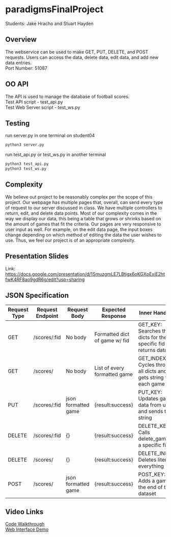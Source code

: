 # paradigmsFinalProject
Students: Jake Hracho and Stuart Hayden

## Overview
The webservice can be used to make GET, PUT, DELETE, and POST requests. Users can access the data, delete data, edit data, and add new data entries.\
Port Number: 51087

## OO API
The API is used to manage the database of football scores.\
Test API script - test_api.py\
Test Web Server script - test_ws.py

## Testing
run server.py in one terminal on student04
```bash
python3 server.py
```
run test_api.py or test_ws.py in another terminal
```bash
python3 test_api.py
python3 test_ws.py
```

## Complexity
We believe out project to be reasonably complex per the scope of this project. Our webpage has multiple pages that, overall, can send every type of request to our server discussed in class. We have multiple controllers to return, edit, and delete data points. Most of our complexity comes in the way we display our data, this being a table that grows or shrinks based on the amount of games that fit the criteria. Our pages are very responsive to user input as well. For example, on the edit data page, the input boxes change depending on which method of editing the data the user wishes to use. Thus, we feel our project is of an appropriate complexity.

## Presentation Slides
Link: https://docs.google.com/presentation/d/1SmuzgmLE7LBtigx6oKGXpExiE2htfwK4RF8ao9gdR6g/edit?usp=sharing

## JSON Specification
| Request Type | Request Endpoint |     Request Body    |         Expected Response         |                           Inner Handling                           |
| ------------ | ---------------- | ------------        | --------------------------------- | ------------------------------------------------------------------ |
|     GET	   |   /scores/:fid   |       No body	    |	Formatted dict of game w/ fid	|  GET_KEY: Searches the dicts for the specific fid and returns data |
|     GET	   |     /scores/	  |	      No body	    |	  List of every formatted game	|  GET_INDEX: Cycles through all dicts and gets string for each game |
|     PUT	   |   /scores/:fid	  |	json formatted game |		   {result:success}			|  	   PUT_KEY: Updates game data from user and sends to string      |
|    DELETE	   |   /scores/:fid	  |	    	{}			|		   {result:success}			|			 DELETE_KEY: Calls delete_game on a specific fid         |
|    DELETE    |	 /scores/	  |			{}			|		   {result:success}			|			    DELETE_INDEX: Deletes literally everything           |
|     POST	   |	 /scores/	  |	json formatted game |		   {result:success}			|			  POST_KEY: Adds a game to the end of the dataset        |

## Video Links
[Code Walkthrough]\
[Web Interface Demo]


[Code Walkthrough]: https://youtu.be/1T5vcWDibOw
[Web Interface Demo]: https://youtu.be/g54ihU1AKgk
